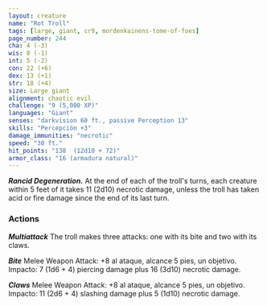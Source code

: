 ```yaml
---
layout: creature
name: "Rot Troll"
tags: [large, giant, cr9, mordenkainens-tome-of-foes]
page_number: 244
cha: 4 (-3)
wis: 8 (-1)
int: 5 (-2)
con: 22 (+6)
dex: 13 (+1)
str: 18 (+4)
size: Large giant
alignment: chaotic evil
challenge: "9 (5,000 XP)"
languages: "Giant"
senses: "darkvision 60 ft., passive Perception 13"
skills: "Percepción +3"
damage_immunities: "necrotic"
speed: "30 ft."
hit_points: "138  (12d10 + 72)"
armor_class: "16 (armadura natural)"
---
```


***Rancid Degeneration.*** At the end of each of the troll's turns, each creature within 5 feet of it takes 11 (2d10) necrotic damage, unless the troll has taken acid or fire damage since the end of its last turn.

### Actions

***Multiattack*** The troll makes three attacks: one with its bite and two with its claws.

***Bite*** Melee Weapon Attack: +8 al ataque, alcance 5 pies, un objetivo. Impacto: 7 (1d6 + 4) piercing damage plus 16 (3d10) necrotic damage.

***Claws*** Melee Weapon Attack: +8 al ataque, alcance 5 pies, un objetivo. Impacto: 11 (2d6 + 4) slashing damage plus 5 (1d10) necrotic damage.